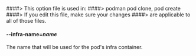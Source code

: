 ####> This option file is used in:
####>   podman pod clone, pod create
####> If you edit this file, make sure your changes
####> are applicable to all of those files.
#### **--infra-name**=*name*

The name that will be used for the pod's infra container.
